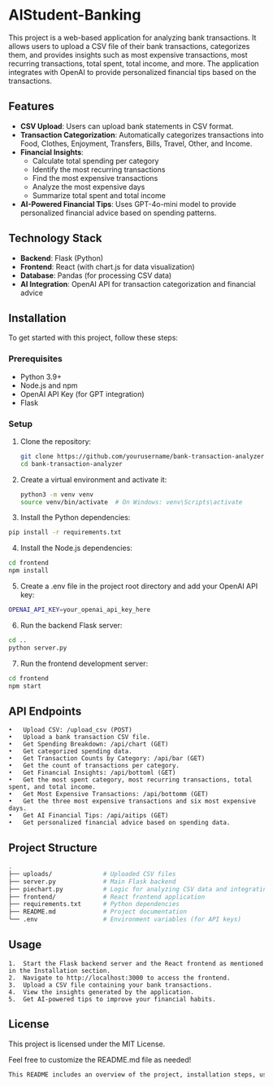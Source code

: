 # AIStudent-Banking

This project is a web-based application for analyzing bank transactions. It allows users to upload a CSV file of their bank transactions, categorizes them, and provides insights such as most expensive transactions, most recurring transactions, total spent, total income, and more. The application integrates with OpenAI to provide personalized financial tips based on the transactions.

## Features

- **CSV Upload**: Users can upload bank statements in CSV format.
- **Transaction Categorization**: Automatically categorizes transactions into Food, Clothes, Enjoyment, Transfers, Bills, Travel, Other, and Income.
- **Financial Insights**:
  - Calculate total spending per category
  - Identify the most recurring transactions
  - Find the most expensive transactions
  - Analyze the most expensive days
  - Summarize total spent and total income
- **AI-Powered Financial Tips**: Uses GPT-4o-mini model to provide personalized financial advice based on spending patterns.

## Technology Stack

- **Backend**: Flask (Python)
- **Frontend**: React (with chart.js for data visualization)
- **Database**: Pandas (for processing CSV data)
- **AI Integration**: OpenAI API for transaction categorization and financial advice

## Installation

To get started with this project, follow these steps:

### Prerequisites

- Python 3.9+
- Node.js and npm
- OpenAI API Key (for GPT integration)
- Flask

### Setup

1. Clone the repository:
   ```bash
   git clone https://github.com/yourusername/bank-transaction-analyzer.git
   cd bank-transaction-analyzer
   ```

2.	Create a virtual environment and activate it:
    ```bash
    python3 -m venv venv
    source venv/bin/activate  # On Windows: venv\Scripts\activate
    ```
3.	Install the Python dependencies:
```bash
pip install -r requirements.txt
```

4.	Install the Node.js dependencies:
```bash
cd frontend
npm install
```

5.	Create a .env file in the project root directory and add your OpenAI API key:
```bash
OPENAI_API_KEY=your_openai_api_key_here
```
6.	Run the backend Flask server:
```bash
cd ..
python server.py
```

7.	Run the frontend development server:
```bash
cd frontend
npm start
```

## API Endpoints

	•	Upload CSV: /upload_csv (POST)
	•	Upload a bank transaction CSV file.
	•	Get Spending Breakdown: /api/chart (GET)
	•	Get categorized spending data.
	•	Get Transaction Counts by Category: /api/bar (GET)
	•	Get the count of transactions per category.
	•	Get Financial Insights: /api/bottoml (GET)
	•	Get the most spent category, most recurring transactions, total spent, and total income.
	•	Get Most Expensive Transactions: /api/bottomm (GET)
	•	Get the three most expensive transactions and six most expensive days.
	•	Get AI Financial Tips: /api/aitips (GET)
	•	Get personalized financial advice based on spending data.

## Project Structure

```bash
.
├── uploads/              # Uploaded CSV files
├── server.py             # Main Flask backend
├── piechart.py           # Logic for analyzing CSV data and integrating with OpenAI
├── frontend/             # React frontend application
├── requirements.txt      # Python dependencies
├── README.md             # Project documentation
└── .env                  # Environment variables (for API keys)
```
## Usage

	1.	Start the Flask backend server and the React frontend as mentioned in the Installation section.
	2.	Navigate to http://localhost:3000 to access the frontend.
	3.	Upload a CSV file containing your bank transactions.
	4.	View the insights generated by the application.
	5.	Get AI-powered tips to improve your financial habits.

## License

This project is licensed under the MIT License.

Feel free to customize the README.md file as needed!
```bash
This README includes an overview of the project, installation steps, usage, API documentation, and a project structure outline. Let me know if you want to make any adjustments!
```